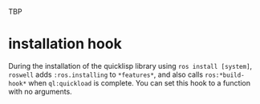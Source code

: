 
TBP

# installation hook

During the installation of the quicklisp library using `ros install [system]`, `roswell` adds `:ros.installing` to `*features*`, and also calls `ros:*build-hook*` when `ql:quickload` is complete. You can set this hook to a function with no arguments.

